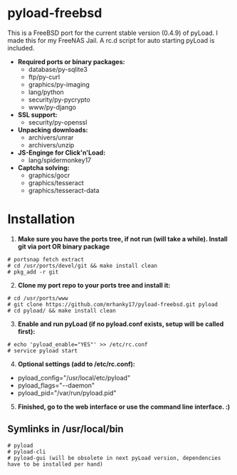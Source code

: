 pyload-freebsd
==============

This is a FreeBSD port for the current stable version (0.4.9) of pyLoad.
I made this for my FreeNAS Jail. A rc.d script for auto starting pyLoad is included.

* __Required ports or binary packages:__
  * database/py-sqlite3
  * ftp/py-curl
  * graphics/py-imaging
  * lang/python
  * security/py-pycrypto
  * www/py-django
* __SSL support:__
  * security/py-openssl
* __Unpacking downloads:__
  * archivers/unrar
  * archivers/unzip
* __JS-Enginge for Click'n'Load:__
  * lang/spidermonkey17
* __Captcha solving:__
  * graphics/gocr
  * graphics/tesseract
  * graphics/tesseract-data

# Installation
1. __Make sure you have the ports tree, if not run (will take a while). Install git via port OR binary package__
```Shell
# portsnap fetch extract
# cd /usr/ports/devel/git && make install clean
# pkg_add -r git
```

2. __Clone my port repo to your ports tree and install it:__
```Shell
# cd /usr/ports/www
# git clone https://github.com/mrhanky17/pyload-freebsd.git pyload
# cd pyload/ && make install clean
```

3. __Enable and run pyLoad (if no pyload.conf exists, setup will be called first):__
```Shell
# echo 'pyload_enable="YES"' >> /etc/rc.conf
# service pyload start
```

4. __Optional settings (add to /etc/rc.conf):__
* pyload_config="/usr/local/etc/pyload"
* pyload_flags="--daemon"
* pyload_pid="/var/run/pyload.pid"

5. __Finished, go to the web interface or use the command line interface. :)__

## Symlinks in /usr/local/bin
```Shell
# pyload
# pyload-cli
# pyload-gui (will be obsolete in next pyLoad version, dependencies have to be installed per hand)
```
